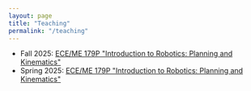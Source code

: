 ```yaml
---
layout: page
title: "Teaching"
permalink: "/teaching"
---
```


- Fall 2025: [ECE/ME 179P "Introduction to Robotics: Planning and Kinematics"](/teaching/179P_fall_25.md)  
- Spring 2025: [ECE/ME 179P "Introduction to Robotics: Planning and Kinematics"](/teaching/179P_fall_25.md)
